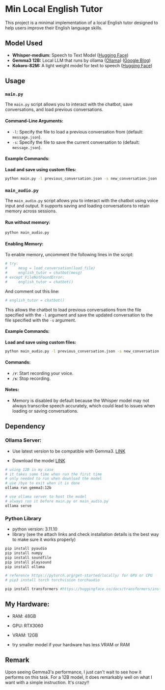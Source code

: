 # Min Local English Tutor

This project is a minimal implementation of a local English tutor designed to help users improve their English language skills.

## Model Used
* **Whisper-medium:** Speech to Text Model ([Hugging Face](https://huggingface.co/openai/whisper-medium))
* **Gemma3 12B:** Local LLM that runs by ollama ([Ollama](https://ollama.com/library/gemma3)) ([Google Blog](https://blog.google/technology/developers/gemma-3/))
* **Kokoro-82M:** A light weight model for text to speech ([Hugging Face](https://huggingface.co/hexgrad/Kokoro-82M))

## Usage
### `main.py`

The `main.py` script allows you to interact with the chatbot, save conversations, and load previous conversations.

#### Command-Line Arguments:
- `-l`: Specify the file to load a previous conversation from (default: `message.json`).
- `-s`: Specify the file to save the current conversation to (default: `message.json`).

#### Example Commands:
**Load and save using custom files:**
   ```bash
   python main.py -l previous_conversation.json -s new_conversation.json
   ```

### `main_audio.py`

The `main_audio.py` script allows you to interact with the chatbot using voice input and output. It supports saving and loading conversations to retain memory across sessions.

#### Run without memory:
   ```bash
   python main_audio.py
   ```

#### Enabling Memory:
To enable memory, uncomment the following lines in the script:

```python
# try:
#     mesg = load_conversation(load_file)
#     english_tutor = chatbot(mesg)
# except FileNotFoundError:
#     english_tutor = chatbot()
```

And comment out this line:

```python
# english_tutor = chatbot()
```

This allows the chatbot to load previous conversations from the file specified with the `-l` argument and save the updated conversation to the file specified with the `-s` argument.

#### Example Commands:
**Load and save using custom files:**
   ```bash
   python main_audio.py -l previous_conversation.json -s new_conversation.json
   ```

#### Commands:
- **`/r`**: Start recording your voice.
- **`/s`**: Stop recording.

#### Notes:
- Memory is disabled by default because the Whisper model may not always transcribe speech accurately, which could lead to issues when loading or saving conversations.

## Dependency

### Ollama Server:
* Use latest version to be compatible with Gemma3. [LINK](https://ollama.com/)

* Download the model [LINK](https://ollama.com/library/gemma3)

```bash
# using 12B in my case
# it takes some time when run the first time 
# only needed to run when download the model
# use /bye to exit when it is done
ollama run gemma3:12b

# use ollama server to host the model
# always run it before main.py or main_audio.py
ollama serve
```

### Python Library
* python version: 3.11.10
* library (see the attach links and check installation details is the best way to make sure it works properly)
```bash
pip install pyaudio
pip install numpy
pip install soundfile
pip install playsound
pip install ollama

# reference https://pytorch.org/get-started/locally/ for GPU or CPU
# pip3 install torch torchvision torchaudio

pip install transformers #https://huggingface.co/docs/transformers/installation
```

## My Hardware:
* RAM: 48GB
* GPU: RTX3060
* VRAM: 12GB

* try smaller model if your hardware has less VRAM or RAM 

## Remark
Upon seeing Gemma3's performance, I just can't wait to see how it performs on this task. For a 12B model, it does remarkably well on what I want with a simple instruction. It's crazy!!